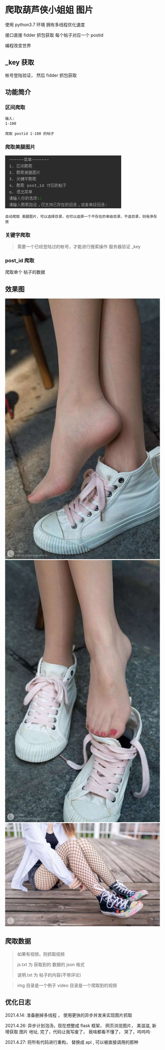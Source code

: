 # 爬取葫芦侠小姐姐 图片

使用  python3.7 环境
拥有多线程优化速度


接口直接 fidder 抓包获取 
每个帖子对应一个 postid 

编程改变世界


## _key 获取

帐号登陆验证， 然后 fidder 抓包获取

## 功能简介

### 区间爬取


```text
输入:
1-100 

爬取 postid 1-100 的帖子
```

### 爬取美腿图片
![menu.png](src/menu.png)

```text
自动爬取 美腿图片，可以选择目录，也可以选择一个不存在的单级目录，不选目录，则有序存放
```


### 关键字爬取

> 需要一个已经登陆过的帐号，才能进行搜索操作 
> 服务器验证 _key  




### post_id 爬取
爬取单个 帖子的数据



## 效果图

![1](src/img/wKgBOV6DBRaAU8vUAAD7zorTCcE030.jpg)
![2](src/img/wKgBOV6DBQuALWt7AAEkvBaMLdI039.jpg)
![3](src/img/wKgBOV6DBOCALapaAAHeG0lGdwM243.jpg)

## 爬取数据

> 如果有视频，则抓取视频
> 
> js.txt 为 获取到的 数据的 json 格式
> 
> 说明.txt 为 帖子的内容(不带评论)

> img 目录是一个例子
> video 目录是一个爬取到的视频


## 优化日志
2021.4.14:  准备删掉多线程 ， 使用更快的异步并发来实现图片抓取


2021.4.26:  异步计划泡汤，现在想整成 flask 框架， 网页浏览图片， 美滋滋, 新增获取 图片 地址,
    完了，代码让我写废了， 我啥都看不懂了， 哭了，呜呜呜·


2021.4.27:   将所有代码进行重构， 替换成 api , 可以被直接调用的那种